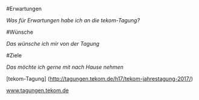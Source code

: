 #Erwartungen

*Was für Erwartungen habe ich an die tekom-Tagung?*

#Wünsche

*Das wünsche ich mir von der Tagung*

#Ziele

*Das möchte ich gerne mit nach Hause nehmen*

[tekom-Tagung] (http://tagungen.tekom.de/h17/tekom-jahrestagung-2017/)

www.tagungen.tekom.de
